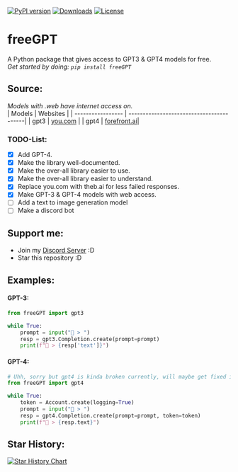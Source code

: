 [![PyPI version](https://badge.fury.io/py/freeGPT.svg)](https://badge.fury.io/py/freeGPT)
[![Downloads](https://static.pepy.tech/personalized-badge/freeGPT?period=month&units=international_system&left_color=grey&right_color=brightgreen&left_text=Downloads)](https://pepy.tech/project/freeGPT)
[![License](https://img.shields.io/badge/License-GPLv3-bright&green.svg)](LICENSE)
# freeGPT
A Python package that gives access to GPT3 &amp; GPT4 models for free.
<br>
*Get started by doing: `pip install freeGPT`*

## Source:
*Models with .web have internet access on.*
<br>
| Models            | Websites                                 |
| ----------------- | -----------------------------------------|
| gpt3              | [you.com](https://you.com)               |
| gpt4              | [forefront.ai](https://chat.forefront.ai)|

### TODO-List:
- [x] Add GPT-4.
- [x] Make the library well-documented.
- [x] Make the over-all library easier to use.
- [x] Make the over-all library easier to understand.
- [x] Replace you.com with theb.ai for less failed responses.
- [x] Make GPT-3 & GPT-4 models with web access.
- [ ] Add a text to image generation model
- [ ] Make a discord bot

## Support me:
- Join my [Discord Server](https://discord.gg/NcQ26PrNDp) :D
- Star this repository :D

## Examples:

#### GPT-3:

```python
from freeGPT import gpt3

while True:
    prompt = input("👦 > ")
    resp = gpt3.Completion.create(prompt=prompt)
    print(f"🤖 > {resp['text']}")
```
#### GPT-4:

```python
# Uhh, sorry but gpt4 is kinda broken currently, will maybe get fixed in the next update.
from freeGPT import gpt4

while True:
    token = Account.create(logging=True)
    prompt = input("👦 > ")
    resp = gpt4.Completion.create(prompt=prompt, token=token)
    print(f"🤖 > {resp.text}")
```

## Star History:
[![Star History Chart](https://api.star-history.com/svg?repos=Ruu3f/freeGPT&type=Date)](https://github.com/Ruu3f/freeGPT/stargazers)


